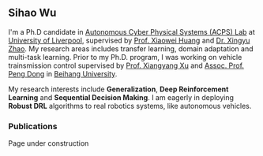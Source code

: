 ## Sihao Wu 

I'm a Ph.D candidate in [Autonomous Cyber Physical Systems (ACPS) Lab](https://cgi.csc.liv.ac.uk/~acps/home/) at [University of Liverpool](https://www.liverpool.ac.uk/), supervised by [Prof. Xiaowei Huang](https://cgi.csc.liv.ac.uk/~xiaowei/) and [Dr. Xingyu Zhao](https://www.xzhao.me/home).  My research areas includes transfer learning, domain adaptation and multi-task learning. Prior to my Ph.D. program, I was working on vehicle trainsmission control supervised by [Prof. Xiangyang Xu](http://shi.buaa.edu.cn/xuxiangyang/en/index.htm) and [Assoc. Prof. Peng Dong](http://shi.buaa.edu.cn/dpgoal/en/index.htm) in [Beihang University](https://www.buaa.edu.cn/).

My research interests include <b>Generalization</b>, <b>Deep Reinforcement Learning</b> and <b>Sequential Decision Making</b>. I am eagerly in deploying <b>Robust DRL</b> algorithms to real robotics systems, like autonomous vehicles. 

### Publications
Page under construction
